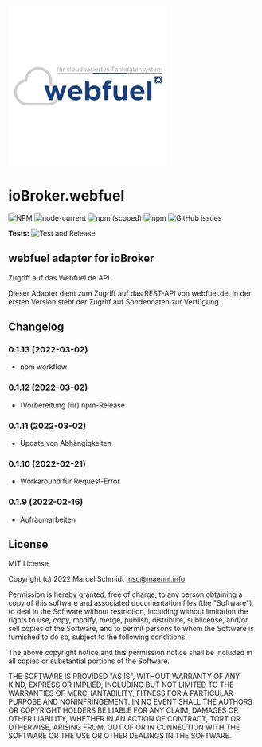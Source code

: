 ![Logo](admin/webfuel.png)

# ioBroker.webfuel

![NPM](https://img.shields.io/npm/l/@maennl/iobroker.webfuel)
![node-current](https://img.shields.io/node/v/@maennl/iobroker.webfuel)
![npm (scoped)](https://img.shields.io/npm/v/@maennl/iobroker.webfuel)
![npm](https://img.shields.io/npm/dt/@maennl/iobroker.webfuel)
![GitHub issues](https://img.shields.io/github/issues/maennl/ioBroker.webfuel)

**Tests:** ![Test and Release](https://github.com/maennl/ioBroker.webfuel/workflows/Test%20and%20Release/badge.svg)

## webfuel adapter for ioBroker

Zugriff auf das Webfuel.de API

Dieser Adapter dient zum Zugriff auf das REST-API von webfuel.de.
In der ersten Version steht der Zugriff auf Sondendaten zur Verfügung.

<!--  
    Placeholder for the next version (at the beginning of the line):
    ### **WORK IN PROGRESS**
-->

## Changelog
### 0.1.13 (2022-03-02)

- npm workflow

### 0.1.12 (2022-03-02)

- (Vorbereitung für) npm-Release

### 0.1.11 (2022-03-02)

- Update von Abhängigkeiten

### 0.1.10 (2022-02-21)

- Workaround für Request-Error

### 0.1.9 (2022-02-16)

- Aufräumarbeiten

## License

MIT License

Copyright (c) 2022 Marcel Schmidt <msc@maennl.info>

Permission is hereby granted, free of charge, to any person obtaining a copy
of this software and associated documentation files (the "Software"), to deal
in the Software without restriction, including without limitation the rights
to use, copy, modify, merge, publish, distribute, sublicense, and/or sell
copies of the Software, and to permit persons to whom the Software is
furnished to do so, subject to the following conditions:

The above copyright notice and this permission notice shall be included in all
copies or substantial portions of the Software.

THE SOFTWARE IS PROVIDED "AS IS", WITHOUT WARRANTY OF ANY KIND, EXPRESS OR
IMPLIED, INCLUDING BUT NOT LIMITED TO THE WARRANTIES OF MERCHANTABILITY,
FITNESS FOR A PARTICULAR PURPOSE AND NONINFRINGEMENT. IN NO EVENT SHALL THE
AUTHORS OR COPYRIGHT HOLDERS BE LIABLE FOR ANY CLAIM, DAMAGES OR OTHER
LIABILITY, WHETHER IN AN ACTION OF CONTRACT, TORT OR OTHERWISE, ARISING FROM,
OUT OF OR IN CONNECTION WITH THE SOFTWARE OR THE USE OR OTHER DEALINGS IN THE
SOFTWARE.
